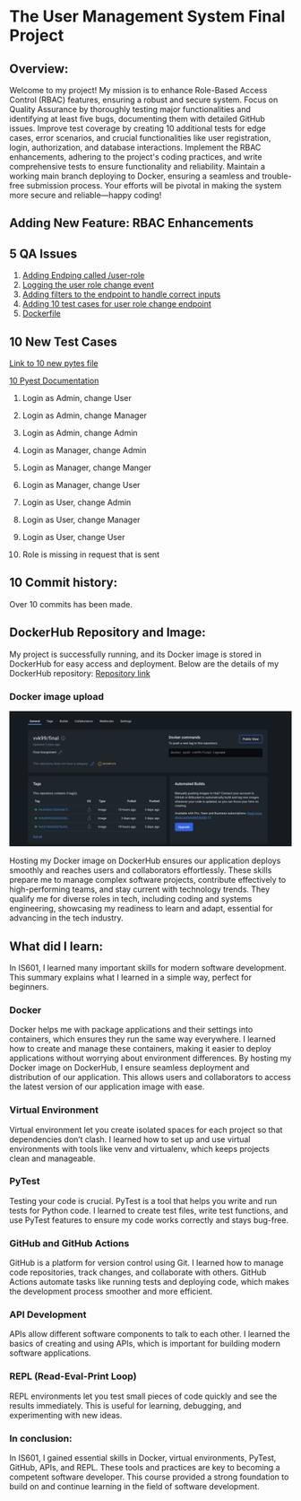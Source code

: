# The User Management System Final Project
## Overview:
Welcome to my project! My mission is to enhance Role-Based Access Control (RBAC) features, ensuring a robust and secure system. Focus on Quality Assurance by thoroughly testing major functionalities and identifying at least five bugs, documenting them with detailed GitHub issues. Improve test coverage by creating 10 additional tests for edge cases, error scenarios, and crucial functionalities like user registration, login, authorization, and database interactions. Implement the RBAC enhancements, adhering to the project's coding practices, and write comprehensive tests to ensure functionality and reliability. Maintain a working main branch deploying to Docker, ensuring a seamless and trouble-free submission process. Your efforts will be pivotal in making the system more secure and reliable—happy coding!

## Adding New Feature:  RBAC Enhancements
## 5 QA Issues
1. [Adding Endping called /user-role](https://github.com/vinaykath/finalassignment/issues/5)
2. [Logging the user role change event](https://github.com/vinaykath/finalassignment/issues/3)
3. [Adding filters to the endpoint to handle correct inputs](https://github.com/vinaykath/finalassignment/issues/9)
4. [Adding 10 test cases for user role change endpoint](https://github.com/vinaykath/finalassignment/issues/11)
5. [Dockerfile](https://github.com/vinaykath/finalassignment/pull/2)

## 10 New Test Cases
[Link to 10 new pytes file](./tests/test_users_role.py)

[10 Pyest Documentation](./Pytest.md)
1) Login as Admin, change User
2) Login as Admin, change Manager
3) Login as Admin, change Admin 

4) Login as Manager, change Admin
5) Login as Manager, change Manger
6) Login as Manager, change User

7) Login as User, change Admin
8) Login as User, change Manager
9) Login as User, change User

10) Role is missing in request that is sent

## 10 Commit history:
Over 10 commits has been made.


## DockerHub Repository and Image:
My project is successfully running, and its Docker image is stored in DockerHub for easy access and deployment. Below are the details of my DockerHub repository:
[Repository link](https://hub.docker.com/repository/docker/vvk99/final/general)

### Docker image upload
![Docker image upload](DockerFinal.png)


Hosting my Docker image on DockerHub ensures our application deploys smoothly and reaches users and collaborators effortlessly. These skills prepare me to manage complex software projects, contribute effectively to high-performing teams, and stay current with technology trends. They qualify me for diverse roles in tech, including coding and systems engineering, showcasing my readiness to learn and adapt, essential for advancing in the tech industry.

## What did I learn:
In IS601, I learned many important skills for modern software development. This summary explains what I learned in a simple way, perfect for beginners.

### Docker

Docker helps me with package applications and their settings into containers, which ensures they run the same way everywhere. I learned how to create and manage these containers, making it easier to deploy applications without worrying about environment differences. By hosting my Docker image on DockerHub, I ensure seamless deployment and distribution of our application. This allows users and collaborators to access the latest version of our application image with ease.

### Virtual Environment

Virtual environment let you create isolated spaces for each project so that dependencies don’t clash. I learned how to set up and use virtual environments with tools like venv and virtualenv, which keeps projects clean and manageable.

### PyTest

Testing your code is crucial. PyTest is a tool that helps you write and run tests for Python code. I learned to create test files, write test functions, and use PyTest features to ensure my code works correctly and stays bug-free.

### GitHub and GitHub Actions

GitHub is a platform for version control using Git. I learned how to manage code repositories, track changes, and collaborate with others. GitHub Actions automate tasks like running tests and deploying code, which makes the development process smoother and more efficient.

### API Development

APIs allow different software components to talk to each other. I learned the basics of creating and using APIs, which is important for building modern software applications.

### REPL (Read-Eval-Print Loop)

REPL environments let you test small pieces of code quickly and see the results immediately. This is useful for learning, debugging, and experimenting with new ideas.

### In conclusion:
In IS601, I gained essential skills in Docker, virtual environments, PyTest, GitHub, APIs, and REPL. These tools and practices are key to becoming a competent software developer. This course provided a strong foundation to build on and continue learning in the field of software development.